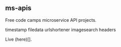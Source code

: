 ms-apis
-------

Free code camps microservice API projects.

timestamp
filedata
urlshortener
imagesearch
headers

Live (here)[].